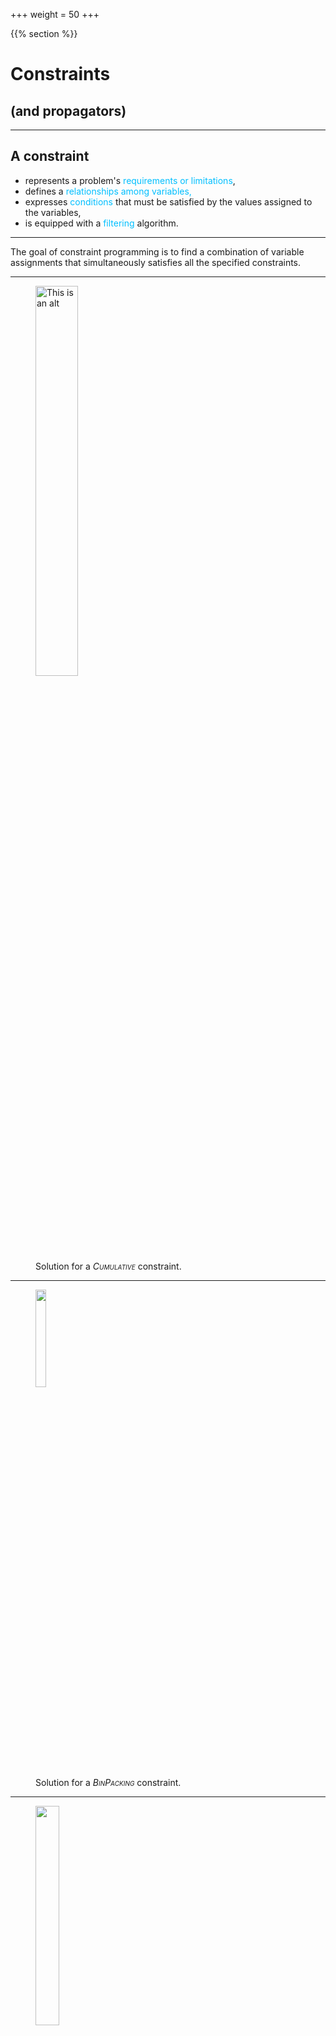 +++
weight = 50
+++

{{% section %}}
# Constraints 
## (and propagators)

---

<section data-noprocess >
<h2>A constraint </h2>
<ul>
<li class="fragment">represents a problem's <span style="color:deepskyblue;">requirements or limitations</span>,</li>
<li class="fragment">defines a <span style="color:deepskyblue;">relationships among variables,</span> </li>	
<li class="fragment">expresses <span style="color:deepskyblue;">conditions</span> that must be satisfied by the values assigned to the variables,</li>
<li class="fragment">is equipped with a <span style="color:deepskyblue;">filtering</span> algorithm.</li>
</ul>


<!--</section> to bind to the next section tag-->

--- 
<script src="dist/reveal.js"></script>

The goal of constraint programming is to find a combination of variable assignments that simultaneously satisfies all the specified constraints.


--- 

<figure>
    <img src="/images/overview/scheduling.svg" alt="This is an alt" width="40%" >
    <figcaption>Solution for a <em style="font-variant: small-caps">Cumulative</em> constraint. </figcaption>
</figure>

---

<figure>
    <img src="/images/overview/binpacking.svg" alt="" width="20%" >
    <figcaption>Solution for a <em style="font-variant: small-caps">BinPacking</em> constraint. </figcaption>
</figure>

---

<figure>
    <img src="/images/overview/routing.svg" alt="" width="30%" >
    <figcaption>Solution for a <em style="font-variant: small-caps">Circuit</em> constraint. </figcaption>
</figure>

---

### Basic constraints

<small>

| Constraint | Syntax | Comment |
|-----|-----|-----|
|
$x + y = z$ | {{% ccode c=m.arithm(x,"+",y,"=",z) %}} | Up to 3 variables |
$\sum_i C_i\cdot X_i = 11$ | {{% ccode c=m.scalar(X,C,"=",11) %}} | See also {{% ccode c=m.sum(x,op,c) %}} |
$x\times y = z$ | {{% ccode c=m.times(x,y,z) %}}| Alt. Euclidean division |
$y = \|x\|$ | {{% ccode c="m.absolute(y,x)" %}} | Or view: {{% ccode c="y = m.abs(x)" %}}  |
$ \|x-y \| > 3$ | {{% ccode c="m.distance(x,y,\">\", 3)" %}} ||
$z = \max(x,y)$ | {{% ccode c="m.max(z,x,y)" %}} | Alt. $\min$ |
$\bigvee_i B_i$ | {{% ccode c="m.or(B)" %}} | Alt. {{% ccode c="m.and(B)" %}} |
|


</br>
Arrays of variables are designated by capital letters</small>

--- 

### Adding a constraint to the model

<small>

Once a constraint has been created, it must be {{% calert c="activated (x)or reified" %}}


<table>  
	<tr>
		<th>Action</th> 
		<th>Syntax</th> 
	</tr>
	<tr><td></td><td></td></tr> 
	<tr> 
		<td rowspan="1">Activate $c$</td> 
		<td>{{% ccode c="c.post();" %}}</td> 
	</tr> 
	<tr> 
		<td>$c \iff b$</td> 
		<td>{{% ccode c="c.reifyWith(b);"%}}</br>{{% ccode c="BoolVar b = c.reify();"%}}</td> 
	</tr>  
	<tr> 
		<td rowspan="1">$c \implies  b$</td> 
		<td>{{% ccode c="c.implies(b);" %}}</td> 
	</tr>
	<tr> 
		<td rowspan="1">$b \implies c$</td> 
		<td>{{% ccode c="c.impliedBy(b);" %}}</td> 
	</tr>
	<tr/> 
</table>


</br>



</small>

---

### Expressions 


<small>

| Family | Syntax | 
|-----|-----|
|||
| Arithmetic 	| {{% ccode c="x.neg() x.abs() x.sqr()" %}}<br/>{{% ccode c="x.add(i, ...) x.sub(i, ...)" %}} <br/> {{% ccode c="x.div(i) x.mod(i) x.pow(i) x.dist(i)" %}} <br> {{% ccode c="x.max(i, ...) x.min(i, ...)" %}}|
| Relational 	| {{% ccode c="x.eq(i) x.ne(i) x.in(i, ...) x.nin(i, ...)" %}}<br/>{{% ccode c="x.lt(i) x.le(i) x.gt(i) x.ge(i)" %}} |
| Logical 		| {{% ccode c="x.not() x.imp(r) x.iff(r) x.ift(r1, r2)" %}} <br> {{% ccode c="x.and(r, ...) x.or(r, ...) x.xor(r, ...)" %}} |
|

<br/>
$i$ is either an {{% ccode c="int" %}}, a {{% ccode c="IntVar" %}} or an arithmetical expression, 
<br/>$r$ is a relational expression.

</small>

---

### Example

$(x = y + 1) \lor (x+2 \leq 6)$

```java{|3}
IntVar x = //...
IntVar y = //...
x.eq(y.add(1)).or(x.add(2).le(6)).post();
```

---

### Adding an expression to the model 


<small>
Here again, there are different ways to work with an expression $e$, depending on its type:

| Syntax | Ar. | Re. | Lo. |
|--|--|--|--|
|{{% ccode c="e.post();" %}}|❌|✅|✅|
|{{% ccode c="c = e.decompose();" %}} <br/>{{% ccode c="c = e.extension();" %}}|❌<br/>❌|✅<br/>✅|✅<br/>✅|
|{{% ccode c="x = e.intVar();" %}}<br/>{{% ccode c="b = e.boolVar();" %}}|✅<br/>❌|❌<br/>✅|❌<br/>✅|


</small>


---

### In extension

---

### What if you want to express such a a non-linear constraint?

<figure>
    <img src="/images/overview/battery.svg" alt="This is an alt" width="70%" >
</figure>

---

This can be achieved with a <em style="font-variant: small-caps">Table</em>  constraint

```java{|4-10|11} 
Model m = new Model();
IntVar c = m.intVar("SoC", 0, 100);
IntVar v = m.intVar("cV", 1140, 1280);
Tuples tuples = new Tuples();
tuples.add(100, 1273);
tuples.add(90, 1240);
tuples.add(80, 1235);
//...
tuples.add(20, 1195);
tuples.add(10, 1151);
m.table(c, v, tuples).post();
```

---

### Types of <em style="font-variant: small-caps">Table</em> constraints

---


Allowed tuples

```java
Model m = new Model();
IntVar[] xs = m.intVarArray("x", 3, 1, 3);

// all equal
Tuples tuples = new Tuples();
tuples.add(1, 1, 1);
tuples.add(2, 2, 2);
tuples.add(3, 3, 3);

m.table(xs, tuples).post();
```

---

{{% calert c="Forbidden" %}} tuples

```java{4-5|}
Model m = new Model();
IntVar[] xs = m.intVarArray("x", 3, 1, 3);

// *not* all equal
Tuples tuples = new Tuples(false);
tuples.add(1, 1, 1);
tuples.add(2, 2, 2);
tuples.add(3, 3, 3);

m.table(xs, tuples).post();
```

---

{{% calert c="Universal value" %}}
<small>Like `'*'` symbol in regular expression.</small>

```java{5-7|}
Model model = new Model();
IntVar[] xs = m.intVarArray("x", 3, 0, 3);

Tuples ts = new Tuples();
int star = 99;
ts.setUniversalValue(star);
ts.add(3, star, 1);
ts.add(1, 2, 3);
ts.add(2, 3, 2);
model.table(xs, ts).post();
```

---

{{% calert c="Hybrid" %}} tuples

```java{4-8|}
Model model = new Model();
IntVar[] xs = m.intVarArray("x", 3, 1, 3);

HybridTuples tuples = new HybridTuples();
tuples.add(ne(1), any(), eq(3));
tuples.add(eq(3), le(2), ne(1));
tuples.add(lt(3), eq(2), ne(b));
tuples.add(gt(2), ge(2), any());

model.table(xs, tuples).post();
```

---

{{< slide id="ex3" background="#76bde8"  >}}

## Now it's your turn

- TODO

{{% /section %}}